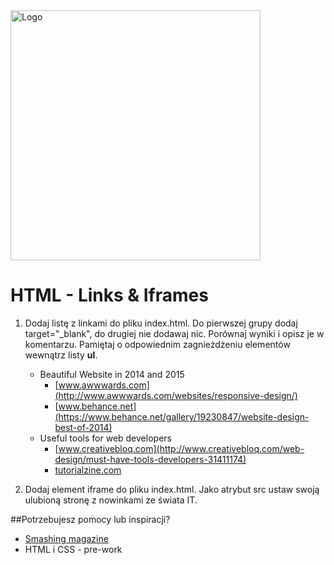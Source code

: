 <img alt="Logo" src="http://coderslab.pl/svg/logo-coderslab.svg" width="400">

# HTML - Links & Iframes

1. Dodaj listę z linkami do pliku index.html. Do pierwszej grupy dodaj target="_blank", do drugiej nie dodawaj nic. Porównaj wyniki i opisz je w komentarzu. Pamiętaj o odpowiednim zagnieżdżeniu elementów wewnątrz listy **ul**.

    * Beautiful Website in 2014 and 2015
        * [www.awwwards.com](http://www.awwwards.com/websites/responsive-design/)
        * [www.behance.net](https://www.behance.net/gallery/19230847/website-design-best-of-2014)
    * Useful tools for web developers
        * [www.creativebloq.com](http://www.creativebloq.com/web-design/must-have-tools-developers-31411174)
        * [tutorialzine.com](http://tutorialzine.com/2014/09/50-awesome-tools-and-resources-for-web-developers/)

2. Dodaj element iframe do pliku index.html. Jako atrybut src ustaw swoją ulubioną stronę z nowinkami ze świata IT.

##Potrzebujesz pomocy lub inspiracji?
* [Smashing magazine](https://www.smashingmagazine.com/)
* HTML i CSS - pre-work
